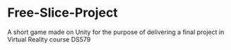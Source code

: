 # Free-Slice-Project
A short game made on Unity for the purpose of delivering a final project in Virtual Reality course DS579
